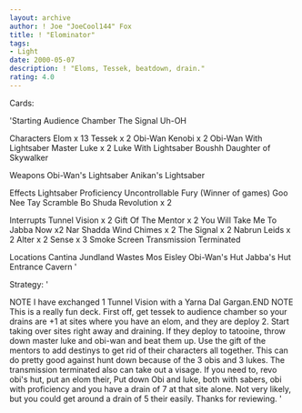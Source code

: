 ```yaml
---
layout: archive
author: ! Joe "JoeCool144" Fox
title: ! "Elominator"
tags:
- Light
date: 2000-05-07
description: ! "Eloms, Tessek, beatdown, drain."
rating: 4.0
---
```

Cards: 

'Starting
Audience Chamber
The Signal
Uh-OH

Characters
Elom x 13
Tessek x 2
Obi-Wan Kenobi x 2
Obi-Wan With Lightsaber
Master Luke x 2
Luke With Lightsaber
Boushh
Daughter of Skywalker

Weapons
Obi-Wan's Lightsaber
Anikan's Lightsaber

Effects
Lightsaber Proficiency
Uncontrollable Fury (Winner of games)
Goo Nee Tay
Scramble
Bo Shuda
Revolution x 2

Interrupts
Tunnel Vision x 2
Gift Of The Mentor x 2
You Will Take Me To Jabba Now x2
Nar Shadda Wind Chimes x 2
The Signal x 2
Nabrun Leids x 2
Alter x 2
Sense x 3
Smoke Screen
Transmission Terminated

Locations
Cantina
Jundland Wastes
Mos Eisley
Obi-Wan's Hut
Jabba's Hut Entrance Cavern
'

Strategy: '

NOTE I have exchanged 1 Tunnel Vision with a Yarna Dal Gargan.END NOTE
This is a really fun deck. First off, get tessek to audience chamber so your drains are +1 at sites where you have an elom, and they are deploy 2. Start taking over sites right away and draining. If they deploy to tatooine, throw down master luke and obi-wan and beat them up. Use the gift of the mentors to add destinys to get rid of their characters all together. This can do pretty good against hunt down because of the 3 obis and 3 lukes. The transmission terminated also can take out a visage. If you need to, revo obi's hut, put an elom their, Put down Obi and luke, both with sabers, obi with proficiency and you have a drain of 7 at that site alone. Not very likely, but you could get around a drain of 5 their easily. Thanks for reviewing.  '
